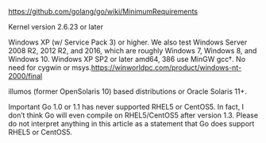https://github.com/golang/go/wiki/MinimumRequirements

Kernel version 2.6.23 or later

Windows XP (w/ Service Pack 3) or higher. We also test Windows Server 2008 R2, 2012 R2, and 2016, which are roughly Windows 7, Windows 8, and Windows 10.
Windows XP SP2 or later amd64, 386 use MinGW gcc†. No need for cygwin or msys.https://winworldpc.com/product/windows-nt-2000/final

illumos (former OpenSolaris 10) based distributions or Oracle Solaris 11+.


Important Go 1.0 or 1.1 has never supported RHEL5 or CentOS5. In fact, I don’t think Go will even compile on RHEL5/CentOS5 after version 1.3. Please do not interpret anything in this article as a statement that Go does support RHEL5 or CentOS5.
